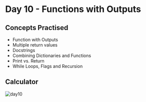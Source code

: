 # Day 10 - Functions with Outputs
## Concepts Practised
- Function with Outputs
- Multiple return values
- Docstrings
- Combining Dictionaries and Functions
- Print vs. Return
- While Loops, Flags and Recursion
## Calculator
![day10](https://user-images.githubusercontent.com/79554351/188320436-26fed30e-401d-4cad-a3da-673c73e3dfe2.gif)

